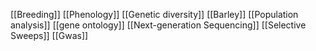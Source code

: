 [[Breeding]]
[[Phenology]]
[[Genetic diversity]]
[[Barley]]
[[Population analysis]]
[[gene ontology]]
[[Next-generation Sequencing]]
[[Selective Sweeps]]
[[Gwas]]
